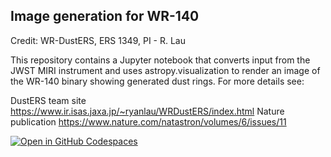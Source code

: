 ## Image generation for WR-140

Credit: WR-DustERS, ERS 1349, PI - R. Lau

This repository contains a Jupyter notebook that converts input from the JWST MIRI instrument and uses astropy.visualization to render an image of the WR-140 binary showing generated dust rings. For more details see:

DustERS team site https://www.ir.isas.jaxa.jp/~ryanlau/WRDustERS/index.html
Nature publication https://www.nature.com/natastron/volumes/6/issues/11

[![Open in GitHub Codespaces](https://github.com/codespaces/badge.svg)](https://codespaces.new/craiglpeters/dusters-wr-140?quickstart=1)
